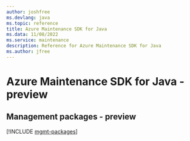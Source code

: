 ```yaml
---
author: joshfree
ms.devlang: java
ms.topic: reference
title: Azure Maintenance SDK for Java
ms.data: 11/08/2022
ms.service: maintenance
description: Reference for Azure Maintenance SDK for Java
ms.author: jfree
---
```

# Azure Maintenance SDK for Java - preview

## Management packages - preview
[!INCLUDE [mgmt-packages](maintenance-mgmt-index.md)]